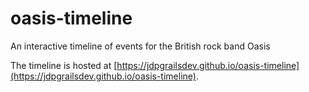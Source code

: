 # oasis-timeline
An interactive timeline of events for the British rock band Oasis

The timeline is hosted at [https://jdpgrailsdev.github.io/oasis-timeline](https://jdpgrailsdev.github.io/oasis-timeline).

